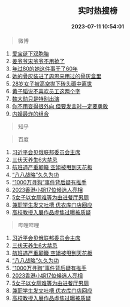 <div align="center"><h2>实时热搜榜</h2><h4>2023-07-11 10:54:01</h4></div>

> 微博  

1. [爱宝诞下双胞胎](https://s.weibo.com/weibo?q=%23%E7%88%B1%E5%AE%9D%E8%AF%9E%E4%B8%8B%E5%8F%8C%E8%83%9E%E8%83%8E%23&t=31&band_rank=1&Refer=top)<br />
2. [姜爷爷宋爷爷不用抢了](https://s.weibo.com/weibo?q=%E5%A7%9C%E7%88%B7%E7%88%B7%E5%AE%8B%E7%88%B7%E7%88%B7%E4%B8%8D%E7%94%A8%E6%8A%A2%E4%BA%86&t=31&band_rank=2&Refer=top)<br />
3. [年过80的她这件事干了60年](https://s.weibo.com/weibo?q=%23%E5%B9%B4%E8%BF%8780%E7%9A%84%E5%A5%B9%E8%BF%99%E4%BB%B6%E4%BA%8B%E5%B9%B2%E4%BA%8660%E5%B9%B4%23&t=31&band_rank=3&Refer=top)<br />
4. [她的骨灰装进了周恩来用过的骨灰盒里](https://s.weibo.com/weibo?q=%23%E5%A5%B9%E7%9A%84%E9%AA%A8%E7%81%B0%E8%A3%85%E8%BF%9B%E4%BA%86%E5%91%A8%E6%81%A9%E6%9D%A5%E7%94%A8%E8%BF%87%E7%9A%84%E9%AA%A8%E7%81%B0%E7%9B%92%E9%87%8C%23&t=31&band_rank=4&Refer=top)<br />
5. [28岁女子被高空抛下砖头砸中离世](https://s.weibo.com/weibo?q=%2328%E5%B2%81%E5%A5%B3%E5%AD%90%E8%A2%AB%E9%AB%98%E7%A9%BA%E6%8A%9B%E4%B8%8B%E7%A0%96%E5%A4%B4%E7%A0%B8%E4%B8%AD%E7%A6%BB%E4%B8%96%23&t=31&band_rank=5&Refer=top)<br />
6. [黄子韬说不喜欢员工这两个字](https://s.weibo.com/weibo?q=%23%E9%BB%84%E5%AD%90%E9%9F%AC%E8%AF%B4%E4%B8%8D%E5%96%9C%E6%AC%A2%E5%91%98%E5%B7%A5%E8%BF%99%E4%B8%A4%E4%B8%AA%E5%AD%97%23&t=31&band_rank=6&Refer=top)<br />
7. [魏大勋只是特别出演](https://s.weibo.com/weibo?q=%23%E9%AD%8F%E5%A4%A7%E5%8B%8B%E5%8F%AA%E6%98%AF%E7%89%B9%E5%88%AB%E5%87%BA%E6%BC%94%23&t=31&band_rank=7&Refer=top)<br />
8. [你不用变得很外向 但要发言时一定要勇敢](https://s.weibo.com/weibo?q=%E4%BD%A0%E4%B8%8D%E7%94%A8%E5%8F%98%E5%BE%97%E5%BE%88%E5%A4%96%E5%90%91%20%E4%BD%86%E8%A6%81%E5%8F%91%E8%A8%80%E6%97%B6%E4%B8%80%E5%AE%9A%E8%A6%81%E5%8B%87%E6%95%A2&t=31&band_rank=8&Refer=top)<br />
9. [内娱最炸的组合](https://s.weibo.com/weibo?q=%23%E5%86%85%E5%A8%B1%E6%9C%80%E7%82%B8%E7%9A%84%E7%BB%84%E5%90%88%23&t=31&band_rank=9&Refer=top)<br />

> 知乎  


> 百度  

1. [习近平会见俄联邦委员会主席](https://www.baidu.com/s?wd=%E4%B9%A0%E8%BF%91%E5%B9%B3%E4%BC%9A%E8%A7%81%E4%BF%84%E8%81%94%E9%82%A6%E5%A7%94%E5%91%98%E4%BC%9A%E4%B8%BB%E5%B8%AD&sa=fyb_news&rsv_dl=fyb_news)<br />
2. [三伏天养生6大禁忌](https://www.baidu.com/s?wd=%E4%B8%89%E4%BC%8F%E5%A4%A9%E5%85%BB%E7%94%9F6%E5%A4%A7%E7%A6%81%E5%BF%8C&sa=fyb_news&rsv_dl=fyb_news)<br />
3. [航班遇严重颠簸 空姐被甩到天花板](https://www.baidu.com/s?wd=%E8%88%AA%E7%8F%AD%E9%81%87%E4%B8%A5%E9%87%8D%E9%A2%A0%E7%B0%B8+%E7%A9%BA%E5%A7%90%E8%A2%AB%E7%94%A9%E5%88%B0%E5%A4%A9%E8%8A%B1%E6%9D%BF&sa=fyb_news&rsv_dl=fyb_news)<br />
4. [“八八战略”久久为功](https://www.baidu.com/s?wd=%E2%80%9C%E5%85%AB%E5%85%AB%E6%88%98%E7%95%A5%E2%80%9D%E4%B9%85%E4%B9%85%E4%B8%BA%E5%8A%9F&sa=fyb_news&rsv_dl=fyb_news)<br />
5. [“1000万寻狗”事件背后疑有推手](https://www.baidu.com/s?wd=%E2%80%9C1000%E4%B8%87%E5%AF%BB%E7%8B%97%E2%80%9D%E4%BA%8B%E4%BB%B6%E8%83%8C%E5%90%8E%E7%96%91%E6%9C%89%E6%8E%A8%E6%89%8B&sa=fyb_news&rsv_dl=fyb_news)<br />
6. [2023香港小姐17位候选人亮相](https://www.baidu.com/s?wd=2023%E9%A6%99%E6%B8%AF%E5%B0%8F%E5%A7%9017%E4%BD%8D%E5%80%99%E9%80%89%E4%BA%BA%E4%BA%AE%E7%9B%B8&sa=fyb_news&rsv_dl=fyb_news)<br />
7. [5女子以女厕难等为由进餐厅男厕](https://www.baidu.com/s?wd=5%E5%A5%B3%E5%AD%90%E4%BB%A5%E5%A5%B3%E5%8E%95%E9%9A%BE%E7%AD%89%E4%B8%BA%E7%94%B1%E8%BF%9B%E9%A4%90%E5%8E%85%E7%94%B7%E5%8E%95&sa=fyb_news&rsv_dl=fyb_news)<br />
8. [兼职学生发文吐槽 优衣库门店回应](https://www.baidu.com/s?wd=%E5%85%BC%E8%81%8C%E5%AD%A6%E7%94%9F%E5%8F%91%E6%96%87%E5%90%90%E6%A7%BD+%E4%BC%98%E8%A1%A3%E5%BA%93%E9%97%A8%E5%BA%97%E5%9B%9E%E5%BA%94&sa=fyb_news&rsv_dl=fyb_news)<br />
9. [高校教授入展作品虚焦过曝被质疑](https://www.baidu.com/s?wd=%E9%AB%98%E6%A0%A1%E6%95%99%E6%8E%88%E5%85%A5%E5%B1%95%E4%BD%9C%E5%93%81%E8%99%9A%E7%84%A6%E8%BF%87%E6%9B%9D%E8%A2%AB%E8%B4%A8%E7%96%91&sa=fyb_news&rsv_dl=fyb_news)<br />

> 哔哩哔哩  

1. [习近平会见俄联邦委员会主席](https://www.baidu.com/s?wd=%E4%B9%A0%E8%BF%91%E5%B9%B3%E4%BC%9A%E8%A7%81%E4%BF%84%E8%81%94%E9%82%A6%E5%A7%94%E5%91%98%E4%BC%9A%E4%B8%BB%E5%B8%AD&sa=fyb_news&rsv_dl=fyb_news)<br />
2. [三伏天养生6大禁忌](https://www.baidu.com/s?wd=%E4%B8%89%E4%BC%8F%E5%A4%A9%E5%85%BB%E7%94%9F6%E5%A4%A7%E7%A6%81%E5%BF%8C&sa=fyb_news&rsv_dl=fyb_news)<br />
3. [航班遇严重颠簸 空姐被甩到天花板](https://www.baidu.com/s?wd=%E8%88%AA%E7%8F%AD%E9%81%87%E4%B8%A5%E9%87%8D%E9%A2%A0%E7%B0%B8+%E7%A9%BA%E5%A7%90%E8%A2%AB%E7%94%A9%E5%88%B0%E5%A4%A9%E8%8A%B1%E6%9D%BF&sa=fyb_news&rsv_dl=fyb_news)<br />
4. [“八八战略”久久为功](https://www.baidu.com/s?wd=%E2%80%9C%E5%85%AB%E5%85%AB%E6%88%98%E7%95%A5%E2%80%9D%E4%B9%85%E4%B9%85%E4%B8%BA%E5%8A%9F&sa=fyb_news&rsv_dl=fyb_news)<br />
5. [“1000万寻狗”事件背后疑有推手](https://www.baidu.com/s?wd=%E2%80%9C1000%E4%B8%87%E5%AF%BB%E7%8B%97%E2%80%9D%E4%BA%8B%E4%BB%B6%E8%83%8C%E5%90%8E%E7%96%91%E6%9C%89%E6%8E%A8%E6%89%8B&sa=fyb_news&rsv_dl=fyb_news)<br />
6. [2023香港小姐17位候选人亮相](https://www.baidu.com/s?wd=2023%E9%A6%99%E6%B8%AF%E5%B0%8F%E5%A7%9017%E4%BD%8D%E5%80%99%E9%80%89%E4%BA%BA%E4%BA%AE%E7%9B%B8&sa=fyb_news&rsv_dl=fyb_news)<br />
7. [5女子以女厕难等为由进餐厅男厕](https://www.baidu.com/s?wd=5%E5%A5%B3%E5%AD%90%E4%BB%A5%E5%A5%B3%E5%8E%95%E9%9A%BE%E7%AD%89%E4%B8%BA%E7%94%B1%E8%BF%9B%E9%A4%90%E5%8E%85%E7%94%B7%E5%8E%95&sa=fyb_news&rsv_dl=fyb_news)<br />
8. [兼职学生发文吐槽 优衣库门店回应](https://www.baidu.com/s?wd=%E5%85%BC%E8%81%8C%E5%AD%A6%E7%94%9F%E5%8F%91%E6%96%87%E5%90%90%E6%A7%BD+%E4%BC%98%E8%A1%A3%E5%BA%93%E9%97%A8%E5%BA%97%E5%9B%9E%E5%BA%94&sa=fyb_news&rsv_dl=fyb_news)<br />
9. [高校教授入展作品虚焦过曝被质疑](https://www.baidu.com/s?wd=%E9%AB%98%E6%A0%A1%E6%95%99%E6%8E%88%E5%85%A5%E5%B1%95%E4%BD%9C%E5%93%81%E8%99%9A%E7%84%A6%E8%BF%87%E6%9B%9D%E8%A2%AB%E8%B4%A8%E7%96%91&sa=fyb_news&rsv_dl=fyb_news)<br />
